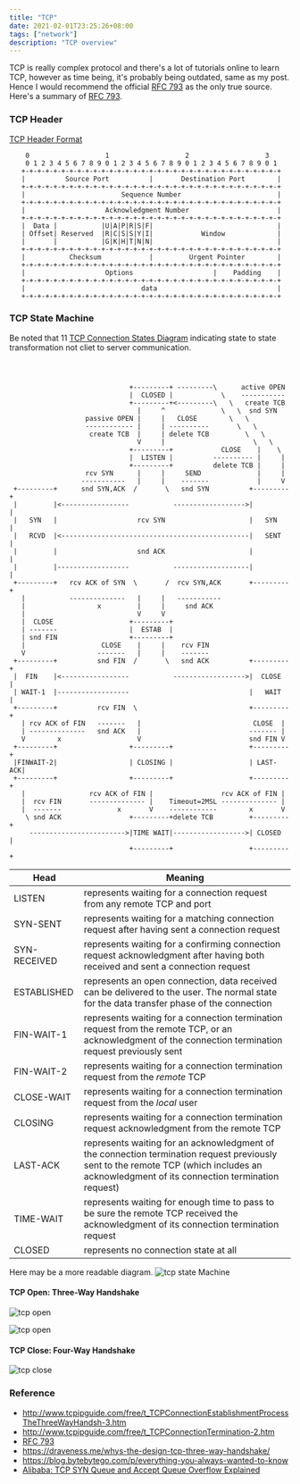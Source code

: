 ```yaml
---
title: "TCP"
date: 2021-02-01T23:25:26+08:00
tags: ["network"]
description: "TCP overview"
---
```


TCP is really complex protocol and there's a lot of tutorials online to learn TCP, however as time being, it's probably being outdated, same as my post. Hence I would recommend the official [RFC 793](https://datatracker.ietf.org/doc/html/rfc793#autoid-16) as the only true source. Here's a summary of [RFC 793](https://datatracker.ietf.org/doc/html/rfc793#autoid-16).

### TCP Header
[TCP Header Format](https://datatracker.ietf.org/doc/html/rfc793#autoid-16)
```
    0                   1                   2                   3
    0 1 2 3 4 5 6 7 8 9 0 1 2 3 4 5 6 7 8 9 0 1 2 3 4 5 6 7 8 9 0 1
   +-+-+-+-+-+-+-+-+-+-+-+-+-+-+-+-+-+-+-+-+-+-+-+-+-+-+-+-+-+-+-+-+
   |          Source Port          |       Destination Port        |
   +-+-+-+-+-+-+-+-+-+-+-+-+-+-+-+-+-+-+-+-+-+-+-+-+-+-+-+-+-+-+-+-+
   |                        Sequence Number                        |
   +-+-+-+-+-+-+-+-+-+-+-+-+-+-+-+-+-+-+-+-+-+-+-+-+-+-+-+-+-+-+-+-+
   |                    Acknowledgment Number                      |
   +-+-+-+-+-+-+-+-+-+-+-+-+-+-+-+-+-+-+-+-+-+-+-+-+-+-+-+-+-+-+-+-+
   |  Data |           |U|A|P|R|S|F|                               |
   | Offset| Reserved  |R|C|S|S|Y|I|            Window             |
   |       |           |G|K|H|T|N|N|                               |
   +-+-+-+-+-+-+-+-+-+-+-+-+-+-+-+-+-+-+-+-+-+-+-+-+-+-+-+-+-+-+-+-+
   |           Checksum            |         Urgent Pointer        |
   +-+-+-+-+-+-+-+-+-+-+-+-+-+-+-+-+-+-+-+-+-+-+-+-+-+-+-+-+-+-+-+-+
   |                    Options                    |    Padding    |
   +-+-+-+-+-+-+-+-+-+-+-+-+-+-+-+-+-+-+-+-+-+-+-+-+-+-+-+-+-+-+-+-+
   |                             data                              |
   +-+-+-+-+-+-+-+-+-+-+-+-+-+-+-+-+-+-+-+-+-+-+-+-+-+-+-+-+-+-+-+-+
```

### TCP State Machine
Be noted that 11 [TCP Connection States Diagram](https://datatracker.ietf.org/doc/html/rfc793#autoid-17) indicating state to state transformation not cliet to server communication.

```



                              +---------+ ---------\      active OPEN
                              |  CLOSED |            \    -----------
                              +---------+<---------\   \   create TCB
                                |     ^              \   \  snd SYN
                   passive OPEN |     |   CLOSE        \   \
                   ------------ |     | ----------       \   \
                    create TCB  |     | delete TCB         \   \
                                V     |                      \   \
                              +---------+            CLOSE    |    \
                              |  LISTEN |          ---------- |     |
                              +---------+          delete TCB |     |
                   rcv SYN      |     |     SEND              |     |
                  -----------   |     |    -------            |     V
 +---------+      snd SYN,ACK  /       \   snd SYN          +---------+
 |         |<-----------------           ------------------>|         |
 |   SYN   |                    rcv SYN                     |   SYN   |
 |   RCVD  |<-----------------------------------------------|   SENT  |
 |         |                    snd ACK                     |         |
 |         |------------------           -------------------|         |
 +---------+   rcv ACK of SYN  \       /  rcv SYN,ACK       +---------+
   |           --------------   |     |   -----------
   |                  x         |     |     snd ACK
   |                            V     V
   |  CLOSE                   +---------+
   | -------                  |  ESTAB  |
   | snd FIN                  +---------+
   |                   CLOSE    |     |    rcv FIN
   V                  -------   |     |    -------
 +---------+          snd FIN  /       \   snd ACK          +---------+
 |  FIN    |<-----------------           ------------------>|  CLOSE  |
 | WAIT-1  |------------------                              |   WAIT  |
 +---------+          rcv FIN  \                            +---------+
   | rcv ACK of FIN   -------   |                            CLOSE  |
   | --------------   snd ACK   |                           ------- |
   V        x                   V                           snd FIN V
 +---------+                  +---------+                   +---------+
 |FINWAIT-2|                  | CLOSING |                   | LAST-ACK|
 +---------+                  +---------+                   +---------+
   |                rcv ACK of FIN |                 rcv ACK of FIN |
   |  rcv FIN       -------------- |    Timeout=2MSL -------------- |
   |  -------              x       V    ------------        x       V
    \ snd ACK                 +---------+delete TCB         +---------+
     ------------------------>|TIME WAIT|------------------>| CLOSED  |
                              +---------+                   +---------+
```

| Head | Meaning |
| ------------ | ------- |
| LISTEN       | represents waiting for a connection request from any remote TCP and port |
| SYN-SENT     | represents waiting for a matching connection request after having sent a connection request |
| SYN-RECEIVED | represents waiting for a confirming connection request acknowledgment after having both received and sent a connection request |
| ESTABLISHED  | represents an open connection, data received can be delivered to the user. The normal state for the data transfer phase of the connection |
| FIN-WAIT-1   | represents waiting for a connection termination request from the remote TCP, or an acknowledgment of the connection termination request previously sent |
| FIN-WAIT-2   | represents waiting for a connection termination request from the *remote* TCP |
| CLOSE-WAIT   | represents waiting for a connection termination request from the *local* user |
| CLOSING      | represents waiting for a connection termination request acknowledgment from the remote TCP |
| LAST-ACK     | represents waiting for an acknowledgment of the connection termination request previously sent to the remote TCP (which includes an acknowledgment of its connection termination request) |
| TIME-WAIT    | represents waiting for enough time to pass to be sure the remote TCP received the acknowledgment of its connection termination request |
| CLOSED       | represents no connection state at all |

Here may be a more readable diagram.
![tcp state Machine](/images/tcpfsm.png)

#### TCP Open: Three-Way Handshake
![tcp open](/images/tcp_open.svg)

![tcp open](/images/tcp_open_bytebytego.png)

#### TCP Close: Four-Way Handshake
![tcp close](/images/tcp_close_bytebytego.png)


### Reference
- http://www.tcpipguide.com/free/t_TCPConnectionEstablishmentProcessTheThreeWayHandsh-3.htm
- http://www.tcpipguide.com/free/t_TCPConnectionTermination-2.htm
- [RFC 793](https://datatracker.ietf.org/doc/html/rfc793#autoid-16)
- https://draveness.me/whys-the-design-tcp-three-way-handshake/
- https://blog.bytebytego.com/p/everything-you-always-wanted-to-know
- [Alibaba: TCP SYN Queue and Accept Queue Overflow Explained](https://www.alibabacloud.com/blog/tcp-syn-queue-and-accept-queue-overflow-explained_599203)
